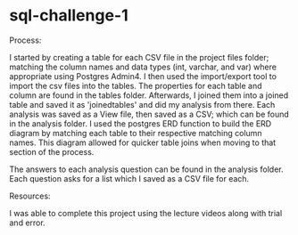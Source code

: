 # sql-challenge-1

Process:

I started by creating a table for each CSV file in the project files folder; matching the column names and data types (int, varchar, and var) where appropriate using Postgres Admin4. I then used the import/export tool to import the csv files into the tables. The properties for each table and column are found in the tables folder. Afterwards, I joined them into a joined table and saved it as 'joinedtables' and did my analysis from there. Each analysis was saved as a View file, then saved as a CSV; which can be found in the analysis folder. I used the postgres ERD function to build the ERD diagram by matching each table to their respective matching column names. This diagram allowed for quicker table joins when moving to that section of the process.

The answers to each analysis question can be found in the analysis folder. Each question asks for a list which I saved as a CSV file for each.

Resources:

I was able to complete this project using the lecture videos along with trial and error. 

